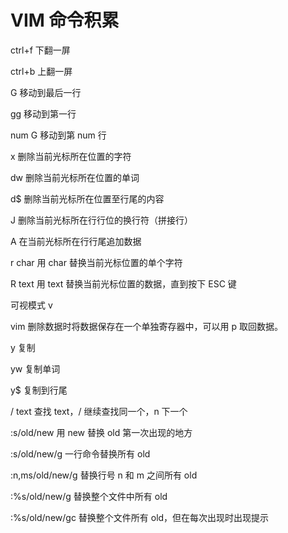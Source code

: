 # VIM 命令积累

ctrl+f 下翻一屏

ctrl+b 上翻一屏

G 移动到最后一行

gg 移动到第一行

num G 移动到第 num 行

x 删除当前光标所在位置的字符

dw 删除当前光标所在位置的单词

d$ 删除当前光标所在位置至行尾的内容

J 删除当前光标所在行行位的换行符（拼接行）

A 在当前光标所在行行尾追加数据

r char 用 char 替换当前光标位置的单个字符

R text 用 text 替换当前光标位置的数据，直到按下 ESC 键

可视模式 v

vim 删除数据时将数据保存在一个单独寄存器中，可以用 p 取回数据。

y 复制

yw 复制单词

y$ 复制到行尾

/ text 查找 text，/ 继续查找同一个，n 下一个

:s/old/new 用 new 替换 old 第一次出现的地方

:s/old/new/g 一行命令替换所有 old

:n,ms/old/new/g 替换行号 n 和 m 之间所有 old

:%s/old/new/g 替换整个文件中所有 old

:%s/old/new/gc 替换整个文件所有 old，但在每次出现时出现提示
